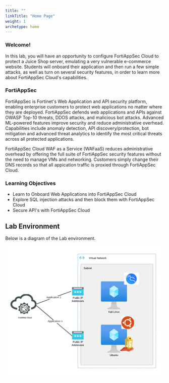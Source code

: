```yaml
---
title: ""
linkTitle: "Home Page"
weight: 1
archetype: home
---
```


### Welcome!

In this lab, you will have an opportunity to configure FortiAppSec Cloud to protect a Juice Shop server, emulating a very vulnerable e-commerce website.  Students will onboard their application and then run a few simple attacks, as well as turn on several security features, in order to learn more about FortiAppSec Cloud's capabilities.

### FortiAppSec
FortiAppSec is Fortinet's Web Application and API security platform, enabling enterprise customers to protect web applications no matter where they are deployed.  FortiAppSec defends web applications and APIs against OWASP Top-10 threats, DDOS attacks, and malicious bot attacks. Advanced ML-powered features improve security and reduce administrative overhead. Capabilities include anomaly detection, API discovery/protection, bot mitigation and advanced threat analytics to identify the most critical threats across all protected applications.

FortiAppSec Cloud WAF as a Service (WAFaaS) reduces administrative overhead by offering the full suite of FortiAppSec security features without the need to manage VMs and networking.  Customers simply change their DNS records so that all appication traffic is proxied through FortiAppSec Cloud.


### Learning Objectives
- Learn to Onboard Web Applications into FortiAppSec Cloud
- Explore SQL injection attacks and then block them with FortiAppSec Cloud 
- Secure API's with FortiAppSec Cloud

## Lab Environment

Below is a diagram of the Lab environment.

![lab1](diagram.png)
